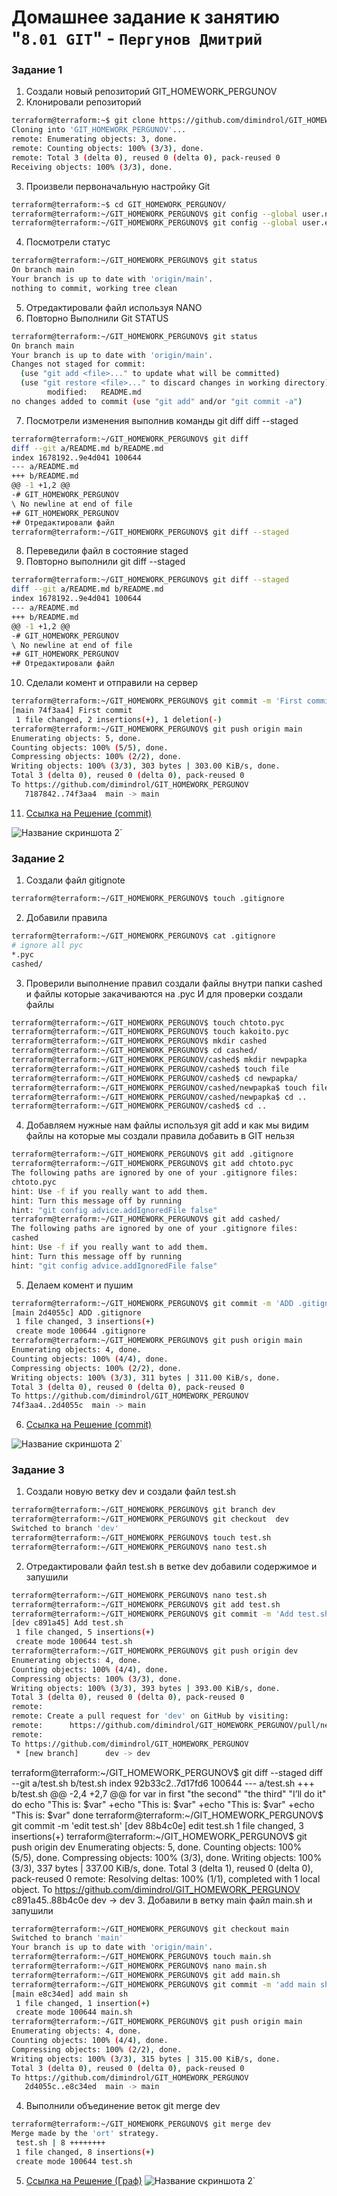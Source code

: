 # Домашнее задание к занятию "`8.01 GIT`" - `Пергунов Дмитрий`

### Задание 1

1. Создали новый репозиторий GIT_HOMEWORK_PERGUNOV
2. Клонировали репозиторий
```bash
terraform@terraform:~$ git clone https://github.com/dimindrol/GIT_HOMEWORK_PERGUNOV
Cloning into 'GIT_HOMEWORK_PERGUNOV'...
remote: Enumerating objects: 3, done.
remote: Counting objects: 100% (3/3), done.
remote: Total 3 (delta 0), reused 0 (delta 0), pack-reused 0
Receiving objects: 100% (3/3), done.
```
3. Произвели первоначальную настройку Git
```bash
terraform@terraform:~$ cd GIT_HOMEWORK_PERGUNOV/
terraform@terraform:~/GIT_HOMEWORK_PERGUNOV$ git config --global user.name dimindrol
terraform@terraform:~/GIT_HOMEWORK_PERGUNOV$ git config --global user.email dimindrol_95@mail.ru
```
4. Посмотрели статус
```bash
terraform@terraform:~/GIT_HOMEWORK_PERGUNOV$ git status
On branch main
Your branch is up to date with 'origin/main'.
nothing to commit, working tree clean
```
5. Отредактировали файл используя NANO
6. Повторно Выполнили Git STATUS
```bash
terraform@terraform:~/GIT_HOMEWORK_PERGUNOV$ git status
On branch main
Your branch is up to date with 'origin/main'.
Changes not staged for commit:
  (use "git add <file>..." to update what will be committed)
  (use "git restore <file>..." to discard changes in working directory)
        modified:   README.md
no changes added to commit (use "git add" and/or "git commit -a")
```
7. Посмотрели изменения выполнив команды git diff diff --staged
```bash
terraform@terraform:~/GIT_HOMEWORK_PERGUNOV$ git diff
diff --git a/README.md b/README.md
index 1678192..9e4d041 100644
--- a/README.md
+++ b/README.md
@@ -1 +1,2 @@
-# GIT_HOMEWORK_PERGUNOV
\ No newline at end of file
+# GIT_HOMEWORK_PERGUNOV
+# Отредактировали файл
terraform@terraform:~/GIT_HOMEWORK_PERGUNOV$ git diff --staged
```
8. Переведили файл в состояние staged
9. Повторно выполнили git diff --staged
```bash
terraform@terraform:~/GIT_HOMEWORK_PERGUNOV$ git diff --staged
diff --git a/README.md b/README.md
index 1678192..9e4d041 100644
--- a/README.md
+++ b/README.md
@@ -1 +1,2 @@
-# GIT_HOMEWORK_PERGUNOV
\ No newline at end of file
+# GIT_HOMEWORK_PERGUNOV
+# Отредактировали файл
```
10. Сделали комент и отправили на сервер
```bash
terraform@terraform:~/GIT_HOMEWORK_PERGUNOV$ git commit -m 'First commit'
[main 74f3aa4] First commit
 1 file changed, 2 insertions(+), 1 deletion(-)
terraform@terraform:~/GIT_HOMEWORK_PERGUNOV$ git push origin main
Enumerating objects: 5, done.
Counting objects: 100% (5/5), done.
Compressing objects: 100% (2/2), done.
Writing objects: 100% (3/3), 303 bytes | 303.00 KiB/s, done.
Total 3 (delta 0), reused 0 (delta 0), pack-reused 0
To https://github.com/dimindrol/GIT_HOMEWORK_PERGUNOV
   7187842..74f3aa4  main -> main
```
11. [Ссылка на Решение (commit)](https://github.com/dimindrol/GIT_HOMEWORK_PERGUNOV/commit/74f3aa4c55b71d9d24161bd15507e12c9ef8e492)

![Название скриншота 2](https://github.com/dimindrol/pergunovdv_8-01-hw/blob/771d0cbfd11b71e3adddc46f03b7e9a6df312337/github.png)`

### Задание 2

1. Создали файл gitignote
```bash
terraform@terraform:~/GIT_HOMEWORK_PERGUNOV$ touch .gitignore
```
2. Добавили правила
```bash
terraform@terraform:~/GIT_HOMEWORK_PERGUNOV$ cat .gitignore 
# ignore all рус
*.рус
cashed/
```
3. Проверили выполнение правил создали файлы внутри папки cashed и файлы которые закачиваются на .рус
И для проверки создали файлы
```bash
terraform@terraform:~/GIT_HOMEWORK_PERGUNOV$ touch chtoto.рус
terraform@terraform:~/GIT_HOMEWORK_PERGUNOV$ touch kakoito.рус
terraform@terraform:~/GIT_HOMEWORK_PERGUNOV$ mkdir cashed
terraform@terraform:~/GIT_HOMEWORK_PERGUNOV$ cd cashed/
terraform@terraform:~/GIT_HOMEWORK_PERGUNOV/cashed$ mkdir newpapka
terraform@terraform:~/GIT_HOMEWORK_PERGUNOV/cashed$ touch file
terraform@terraform:~/GIT_HOMEWORK_PERGUNOV/cashed$ cd newpapka/
terraform@terraform:~/GIT_HOMEWORK_PERGUNOV/cashed/newpapka$ touch file
terraform@terraform:~/GIT_HOMEWORK_PERGUNOV/cashed/newpapka$ cd ..
terraform@terraform:~/GIT_HOMEWORK_PERGUNOV/cashed$ cd ..
```
4. Добавляем нужные нам файлы используя git add и как мы видим файлы на которые мы создали правила добавить в GIT нельзя
```bash
terraform@terraform:~/GIT_HOMEWORK_PERGUNOV$ git add .gitignore 
terraform@terraform:~/GIT_HOMEWORK_PERGUNOV$ git add chtoto.рус 
The following paths are ignored by one of your .gitignore files:
chtoto.рус
hint: Use -f if you really want to add them.
hint: Turn this message off by running
hint: "git config advice.addIgnoredFile false"
terraform@terraform:~/GIT_HOMEWORK_PERGUNOV$ git add cashed/
The following paths are ignored by one of your .gitignore files:
cashed
hint: Use -f if you really want to add them.
hint: Turn this message off by running
hint: "git config advice.addIgnoredFile false"
```
5. Делаем комент и пушим
```bash
terraform@terraform:~/GIT_HOMEWORK_PERGUNOV$ git commit -m 'ADD .gitignore'
[main 2d4055c] ADD .gitignore
 1 file changed, 3 insertions(+)
 create mode 100644 .gitignore
terraform@terraform:~/GIT_HOMEWORK_PERGUNOV$ git push origin main
Enumerating objects: 4, done.
Counting objects: 100% (4/4), done.
Compressing objects: 100% (2/2), done.
Writing objects: 100% (3/3), 311 bytes | 311.00 KiB/s, done.
Total 3 (delta 0), reused 0 (delta 0), pack-reused 0
To https://github.com/dimindrol/GIT_HOMEWORK_PERGUNOV
74f3aa4..2d4055c  main -> main
```
6. [Ссылка на Решение (commit)](https://github.com/dimindrol/GIT_HOMEWORK_PERGUNOV/commit/2d4055c6ac3c62151a45554584e4868b7dddba69)

![Название скриншота 2](https://github.com/dimindrol/pergunovdv_8-01-hw/blob/a39511463b723e12b721317854c4a04408e22750/gitignore.png)`

### Задание 3

1. Создали новую ветку dev и создали файл test.sh
```bash
terraform@terraform:~/GIT_HOMEWORK_PERGUNOV$ git branch dev
terraform@terraform:~/GIT_HOMEWORK_PERGUNOV$ git checkout  dev
Switched to branch 'dev'
terraform@terraform:~/GIT_HOMEWORK_PERGUNOV$ touch test.sh
terraform@terraform:~/GIT_HOMEWORK_PERGUNOV$ nano test.sh
```
2. Отредактировали файл test.sh в ветке dev добавили содержимое и запушили
```bash
terraform@terraform:~/GIT_HOMEWORK_PERGUNOV$ nano test.sh
terraform@terraform:~/GIT_HOMEWORK_PERGUNOV$ git add test.sh 
terraform@terraform:~/GIT_HOMEWORK_PERGUNOV$ git commit -m 'Add test.sh'
[dev c891a45] Add test.sh
 1 file changed, 5 insertions(+)
 create mode 100644 test.sh
terraform@terraform:~/GIT_HOMEWORK_PERGUNOV$ git push origin dev
Enumerating objects: 4, done.
Counting objects: 100% (4/4), done.
Compressing objects: 100% (3/3), done.
Writing objects: 100% (3/3), 393 bytes | 393.00 KiB/s, done.
Total 3 (delta 0), reused 0 (delta 0), pack-reused 0
remote: 
remote: Create a pull request for 'dev' on GitHub by visiting:
remote:      https://github.com/dimindrol/GIT_HOMEWORK_PERGUNOV/pull/new/dev
remote: 
To https://github.com/dimindrol/GIT_HOMEWORK_PERGUNOV
 * [new branch]      dev -> dev
```
terraform@terraform:~/GIT_HOMEWORK_PERGUNOV$ git diff --staged
diff --git a/test.sh b/test.sh
index 92b33c2..7d17fd6 100644
--- a/test.sh
+++ b/test.sh
@@ -2,4 +2,7 @@
 for var in first "the second" "the third" "I’ll do it"
 do
 echo "This is: $var"
+echo "This is: $var"
+echo "This is: $var"
+echo "This is: $var"
 done
terraform@terraform:~/GIT_HOMEWORK_PERGUNOV$ git commit -m 'edit test.sh'
[dev 88b4c0e] edit test.sh
 1 file changed, 3 insertions(+)
terraform@terraform:~/GIT_HOMEWORK_PERGUNOV$ git push origin dev
Enumerating objects: 5, done.
Counting objects: 100% (5/5), done.
Compressing objects: 100% (3/3), done.
Writing objects: 100% (3/3), 337 bytes | 337.00 KiB/s, done.
Total 3 (delta 1), reused 0 (delta 0), pack-reused 0
remote: Resolving deltas: 100% (1/1), completed with 1 local object.
To https://github.com/dimindrol/GIT_HOMEWORK_PERGUNOV
   c891a45..88b4c0e  dev -> dev
3. Добавили в ветку main файл main.sh и запушили
```bash
terraform@terraform:~/GIT_HOMEWORK_PERGUNOV$ git checkout main
Switched to branch 'main'
Your branch is up to date with 'origin/main'.
terraform@terraform:~/GIT_HOMEWORK_PERGUNOV$ touch main.sh
terraform@terraform:~/GIT_HOMEWORK_PERGUNOV$ nano main.sh 
terraform@terraform:~/GIT_HOMEWORK_PERGUNOV$ git add main.sh 
terraform@terraform:~/GIT_HOMEWORK_PERGUNOV$ git commit -m 'add main sh'
[main e8c34ed] add main sh
 1 file changed, 1 insertion(+)
 create mode 100644 main.sh
terraform@terraform:~/GIT_HOMEWORK_PERGUNOV$ git push origin main
Enumerating objects: 4, done.
Counting objects: 100% (4/4), done.
Compressing objects: 100% (2/2), done.
Writing objects: 100% (3/3), 315 bytes | 315.00 KiB/s, done.
Total 3 (delta 0), reused 0 (delta 0), pack-reused 0
To https://github.com/dimindrol/GIT_HOMEWORK_PERGUNOV
   2d4055c..e8c34ed  main -> main
```
4. Выполнили объединение веток git merge dev
```bash
terraform@terraform:~/GIT_HOMEWORK_PERGUNOV$ git merge dev
Merge made by the 'ort' strategy.
 test.sh | 8 ++++++++
 1 file changed, 8 insertions(+)
 create mode 100644 test.sh
```
5. [Ссылка на Решение (Граф)](https://github.com/dimindrol/GIT_HOMEWORK_PERGUNOV/network)
![Название скриншота 2](https://github.com/dimindrol/pergunovdv_8-01-hw/blob/622134205e319713549fac9f73cee3050329b799/merge.png)`
